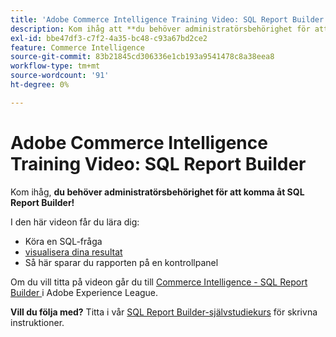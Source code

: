 ```yaml
---
title: 'Adobe Commerce Intelligence Training Video: SQL Report Builder'
description: Kom ihåg att **du behöver administratörsbehörighet för att komma åt SQL Report Builder!**
exl-id: bbe47df3-c7f2-4a35-bc48-c93a67bd2ce2
feature: Commerce Intelligence
source-git-commit: 83b21845cd306336e1cb193a9541478c8a38eea8
workflow-type: tm+mt
source-wordcount: '91'
ht-degree: 0%

---
```


# Adobe Commerce Intelligence Training Video: SQL Report Builder

Kom ihåg, **du behöver administratörsbehörighet för att komma åt SQL Report Builder!**

I den här videon får du lära dig:

* Köra en SQL-fråga
* [visualisera dina resultat](/docs/commerce-business-intelligence/mbi/tutorials/create-visuals-from-sql.html) <!-- Link fails-->
* Så här sparar du rapporten på en kontrollpanel

Om du vill titta på videon går du till [Commerce Intelligence - SQL Report Builder ](/docs/commerce-learn/tutorials/business-intelligence/sql-report-builder.html) i Adobe Experience League.

**Vill du följa med?** Titta i vår [SQL Report Builder-självstudiekurs](/docs/commerce-business-intelligence/mbi/analyze/sql/sql-rpt-bldr.html) för skrivna instruktioner.
